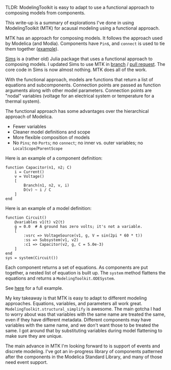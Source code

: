 TLDR: ModelingToolkit is easy to adapt to use a functional approach to composing models from components.

This write-up is a summary of explorations I've done in using ModelingToolkit (MTK) for acausal modeling using a functional approach.

MTK has an approach for composing models. 
It follows the approach used by Modelica (and Modia).
Components have `Pin`s, and `connect` is used to tie them together ([example](https://mtk.sciml.ai/dev/tutorials/acausal_components/)).

[Sims](http://tshort.github.io/Sims.jl/latest/) is a (rather old) Julia package that uses a functional approach to composing models. 
I updated Sims to use MTK in [branch](https://github.com/tshort/Sims.jl/tree/7829b580a3f1f0f6ca0169d6fc2078a933a52718) / [pull request](https://github.com/tshort/Sims.jl/pull/79).
The core code in Sims is now almost nothing.
MTK does all of the work.

With the functional approach, models are functions that return a list of equations and subcomponents.
Connection points are passed as function arguments along with other model parameters.
Connection points are "nodal" variables (voltage for an electrical system or temperature for a thermal system).

The functional approach has some advantages over the hierarchical approach of Modelica.
* Fewer variables
* Cleaner model definitions and scope
* More flexible composition of models
* No `Pins`; no `Ports`; no `connect`; no inner vs. outer variables; no `LocalScope`/`ParentScope`

Here is an example of a component definition:

```
function Capacitor(n1, n2; C) 
    i = Current()
    v = Voltage()
    [
        Branch(n1, n2, v, i)
        D(v) ~ i / C
    ]
end
```

Here is an example of a model definition:
```
function Circuit()
    @variables v1(t) v2(t)
    g = 0.0  # A ground has zero volts; it's not a variable.
    [
        :vsrc => VoltageSource(v1, g, V = sin(2pi * 60 * t))
        :ss => Subsystem(v1, v2)
        :c1 => Capacitor(v2, g, C = 5.0e-3)
    ]
end
sys = system(Circuit())    
```

Each component returns a set of equations. As components are put together, a nested list of equation is built up.
The `system` method flattens the equations and returns a `ModelingToolkit.ODESystem`.

See [here](https://github.com/tshort/Sims.jl/blob/7829b580a3f1f0f6ca0169d6fc2078a933a52718/examples/circuit.jl) for a full example.

My key takeaway is that MTK is easy to adapt to different modeling approaches.
Equations, variables, and parameters all work great. 
`ModelingToolkit.structural_simplify` is awesome.
The main gotcha I had to worry about was that variables with the same name are treated the same, even if they have different metadata.
Different components may have variables with the same name, and we don't want those to be treated the same.
I got around that by substituting variables during model flattening to make sure they are unique.

The main advance in MTK I'm looking forward to is support of events and discrete modeling.
I've got an in-progress library of components patterned after the components in the Modelica Standard Library, and many of those need event support.


